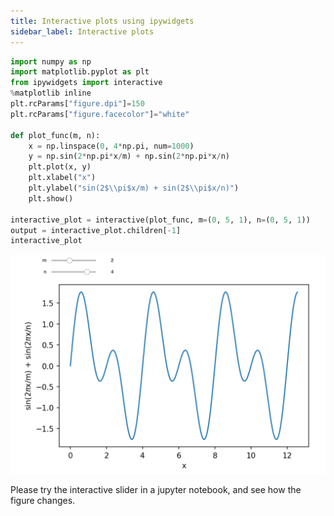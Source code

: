 ```yaml
---
title: Interactive plots using ipywidgets
sidebar_label: Interactive plots
---
```

```python showLineNumbers
import numpy as np
import matplotlib.pyplot as plt
from ipywidgets import interactive
%matplotlib inline
plt.rcParams["figure.dpi"]=150
plt.rcParams["figure.facecolor"]="white"

def plot_func(m, n):
    x = np.linspace(0, 4*np.pi, num=1000)
    y = np.sin(2*np.pi*x/m) + np.sin(2*np.pi*x/n)
    plt.plot(x, y)
    plt.xlabel("x")
    plt.ylabel("sin(2$\\pi$x/m) + sin(2$\\pi$x/n)")
    plt.show()

interactive_plot = interactive(plot_func, m=(0, 5, 1), n=(0, 5, 1))
output = interactive_plot.children[-1]
interactive_plot
```

![ipywidgets](/img/ipywidgets.png)

Please try the interactive slider in a jupyter notebook, and see how the figure
changes.
